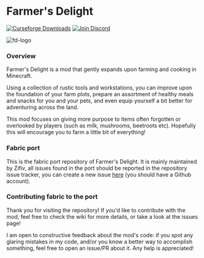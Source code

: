 # Farmer's Delight

[![Curseforge Downloads](https://cf.way2muchnoise.eu/full_482834_downloads.svg)](https://www.curseforge.com/minecraft/mc-mods/farmers-delight-fabric) [![Join Discord](https://img.shields.io/discord/842852725070364692?color=brightgreen&label=Discord)](https://discord.gg/MskvEhPDQz)

![fd-logo](https://imgur.com/mb6WGvE.png)

### Overview

Farmer's Delight is a mod that gently expands upon farming and cooking in Minecraft.

Using a collection of rustic tools and workstations, you can improve upon the foundation of your farm plots, prepare an assortment of healthy meals and snacks for you and your pets, and even equip yourself a bit better for adventuring across the land.

This mod focuses on giving more purpose to items often forgotten or overlooked by players (such as milk, mushrooms, beetroots etc). Hopefully this will encourage you to farm a little bit of everything!

### Fabric port

This is the fabric port repository of Farmer's Delight. It is mainly maintained by Zifiv, all issues found in the port should be reported in the repository issue tracker, you can create a new issue [here](https://github.com/newhoryzon/farmers-delight-fabric/issues/new) (you should have a Github account).

### Contributing fabric to the port

Thank you for visiting the repository! If you'd like to contribute with the mod, feel free to check the wiki for more details, or take a look at the issues page!

I am open to constructive feedback about the mod's code: if you spot any glaring mistakes in my code, and/or you know a better way to accomplish something, feel free to open an issue/PR about it. Any help is appreciated!